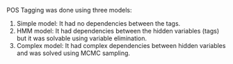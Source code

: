 POS Tagging was done using three models:

1) Simple model: It had no dependencies between the tags.
2) HMM model: It had dependencies between the hidden variables (tags) but it was solvable using variable elimination.
3) Complex model: It had complex dependencies between hidden variables and was solved using MCMC sampling.
